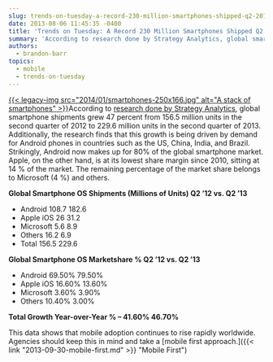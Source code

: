 ```yaml
---
slug: trends-on-tuesday-a-record-230-million-smartphones-shipped-q2-2013
date: 2013-08-06 11:45:35 -0400
title: 'Trends on Tuesday: A Record 230 Million Smartphones Shipped Q2 2013'
summary: 'According to research done by Strategy Analytics, global smartphone shipments grew 47 percent from 156.5 million units in the second quarter of 2012 to 229.6 million units in the second quarter of 2013.  Additionally, the research finds that this growth is being driven by demand for Android phones'
authors:
  - brandon-barr
topics:
  - mobile
  - trends-on-tuesday
---
```


[{{< legacy-img src="2014/01/smartphones-250x166.jpg" alt="A stack of smartphones" >}}](https://s3.amazonaws.com/digitalgov/_legacy-img/2014/01/smartphones.jpg)According to [research done by Strategy Analytics](http://blogs.strategyanalytics.com/WSS/post/2013/08/01/Strategy-Analytics-Android-Captures-Record-80-Percent-Share-of-Global-Smartphone-Shipments-in-Q2-2013.aspx), global smartphone shipments grew 47 percent from 156.5 million units in the second quarter of 2012 to 229.6 million units in the second quarter of 2013. Additionally, the research finds that this growth is being driven by demand for Android phones in countries such as the US, China, India, and Brazil. Strikingly, Android now makes up for 80% of the global smartphone market. Apple, on the other hand, is at its lowest share margin since 2010, sitting at 14 % of the market. The remaining percentage of the market share belongs to Microsoft (4 %) and others.

**Global Smartphone OS Shipments (Millions of Units) **Q2 &#8217;12  vs. Q2 &#8217;13****

  * Android    108.7  182.6
  * Apple iOS   26       31.2
  * Microsoft   5.6      8.9
  * Others      16.2      6.9
  * Total      156.5    229.6

**Global Smartphone OS Marketshare %  Q2 &#8217;12  vs.  Q2 &#8217;13**

  * Android    69.50%  79.50%
  * Apple iOS   16.60%  13.60%
  * Microsoft   3.60%   3.90%
  * Others      10.40%  3.00%

**Total Growth Year-over-Year %  &#8211;  41.60%    46.70%**

This data shows that mobile adoption continues to rise rapidly worldwide.  Agencies should keep this in mind and take a [mobile first approach.]({{< link "2013-09-30-mobile-first.md" >}} "Mobile First")